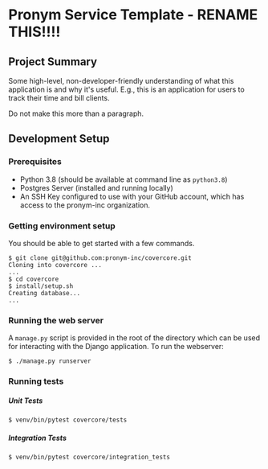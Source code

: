 # Pronym Service Template - RENAME THIS!!!!

## Project Summary

Some high-level, non-developer-friendly understanding of what this application is and why it's useful.  E.g., this is an application for users to track their time and bill clients.

Do not make this more than a paragraph.

## Development Setup

### Prerequisites

- Python 3.8 (should be available at command line as `python3.8`)
- Postgres Server (installed and running locally)
- An SSH Key configured to use with your GitHub account, which has access to the pronym-inc organization.

### Getting environment setup
You should be able to get started with a few commands.

```
$ git clone git@github.com:pronym-inc/covercore.git
Cloning into covercore ...
...
$ cd covercore
$ install/setup.sh
Creating database...
...
```

### Running the web server
A `manage.py` script is provided in the root of the directory which can be used for interacting with the Django application.
To run the webserver:
```
$ ./manage.py runserver
```

### Running tests
##### Unit Tests
```
$ venv/bin/pytest covercore/tests
```
##### Integration Tests
```
$ venv/bin/pytest covercore/integration_tests
```